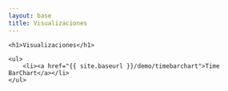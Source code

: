 ```yaml
---
layout: base
title: Visualizaciones
---
```


<div class="container">

    <h1>Visualizaciones</h1>

    <ul>
        <li><a href="{{ site.baseurl }}/demo/timebarchart">Time BarChart</a></li>
    </ul>

</div>